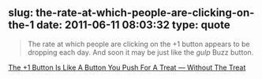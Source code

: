 slug: the-rate-at-which-people-are-clicking-on-the-1
date: 2011-06-11 08:03:32
type: quote
---

> The rate at which people are clicking on the +1 button appears to be dropping each day. And soon it may be just like the *gulp* Buzz button.

[The +1 Button Is Like A Button You Push For A Treat — Without The Treat](http://techcrunch.com/2011/06/10/see-you-in-another-life-brother/)
